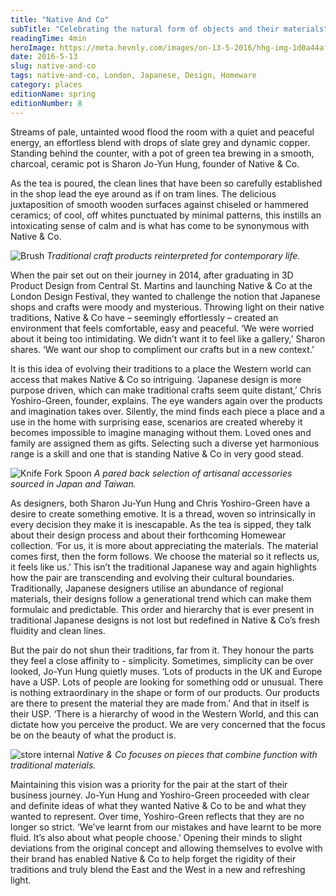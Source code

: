 ```yaml
---
title: "Native And Co"
subTitle: "Celebrating the natural form of objects and their materials"
readingTime: 4min
heroImage: https://meta.hevnly.com/images/on-13-5-2016/hhg-img-1d0a44af-244c-4cf2-ac9d-e5108c9e61c6.png
date: 2016-5-13
slug: native-and-co
tags: native-and-co, London, Japanese, Design, Homeware
category: places
editionName: spring
editionNumber: 8
---
```


Streams of pale, untainted wood flood the room with a quiet and peaceful energy, an effortless blend with drops of slate grey and dynamic copper. Standing behind the counter, with a pot of green tea brewing in a smooth, charcoal, ceramic pot is Sharon Jo-Yun Hung, founder of Native & Co.

As the tea is poured, the clean lines that have been so carefully established in the shop lead the eye around as if on tram lines. The delicious juxtaposition of smooth wooden surfaces against chiseled or hammered ceramics; of cool, off whites punctuated by minimal patterns, this instills an intoxicating sense of calm and is what has come to be synonymous with Native & Co.

![Brush](https://meta.hevnly.com/images/on-13-5-2016/hhg-img-fbe5791d-78f7-44c2-8c46-c5b55224451d.png)
*Traditional craft products reinterpreted for contemporary life.*

When the pair set out on their journey in 2014, after graduating in 3D Product Design from Central St. Martins and launching Native & Co at the London Design Festival, they wanted to challenge the notion that Japanese shops and crafts were moody and mysterious. Throwing light on their native traditions, Native & Co have – seemingly effortlessly – created an environment that feels comfortable, easy and peaceful. ‘We were worried about it being too intimidating. We didn’t want it to feel like a gallery,’ Sharon shares. ‘We want our shop to compliment our crafts but in a new context.’

It is this idea of evolving their traditions to a place the Western world can access that makes Native & Co so intriguing. ‘Japanese design is more purpose driven, which can make traditional crafts seem quite distant,’ Chris Yoshiro-Green, founder, explains. The eye wanders again over the products and imagination takes over. Silently, the mind finds each piece a place and a use in the home with surprising ease, scenarios are created whereby it becomes impossible to imagine managing without them. Loved ones and family are assigned them as gifts. Selecting such a diverse yet harmonious range is a skill and one that is standing Native & Co in very good stead.

![Knife Fork Spoon](https://meta.hevnly.com/images/on-13-5-2016/hhg-img-9ca96c3a-857c-406f-bb71-2eefa3979952.png)
*A pared back selection of artisanal accessories sourced in Japan and Taiwan.*

As designers, both Sharon Ju-Yun Hung and Chris Yoshiro-Green have a desire to create something emotive. It is a thread, woven so intrinsically in every decision they make it is inescapable. As the tea is sipped, they talk about their design process and about their forthcoming Homewear collection. ‘For us, it is more about appreciating the materials. The material comes first, then the form follows. We choose the material so it reflects us, it feels like us.’ This isn’t the traditional Japanese way and again highlights how the pair are transcending and evolving their cultural boundaries. Traditionally, Japanese designers utilise an abundance of regional materials, their designs follow a generational trend which can make them formulaic and predictable. This order and hierarchy that is ever present in traditional Japanese designs is not lost but redefined in Native & Co’s fresh fluidity and clean lines.

But the pair do not shun their traditions, far from it. They honour the parts they feel a close affinity to - simplicity. Sometimes, simplicity can be over looked, Jo-Yun Hung quietly muses. ‘Lots of products in the UK and Europe have a USP. Lots of people are looking for something odd or unusual. There is nothing extraordinary in the shape or form of our products. Our products are there to present the material they are made from.’ And that in itself is their USP. ‘There is a hierarchy of wood in the Western World, and this can dictate how you perceive the product. We are very concerned that the focus be on the beauty of what the product is.

![store internal](https://meta.hevnly.com/images/on-13-5-2016/hhg-img-77f3c24b-bd94-4a89-9e7f-61abcc24b926.png)
*Native & Co focuses on pieces that combine function with traditional materials.*

Maintaining this vision was a priority for the pair at the start of their business journey. Jo-Yun Hung and Yoshiro-Green proceeded with clear and definite ideas of what they wanted Native & Co to be and what they wanted to represent. Over time, Yoshiro-Green reflects that they are no longer so strict. ‘We’ve learnt from our mistakes and have learnt to be more fluid. It’s also about what people choose.’ Opening their minds to slight deviations from the original concept and allowing themselves to evolve with their brand has enabled Native & Co to help forget the rigidity of their traditions and truly blend the East and the West in a new and refreshing light.
